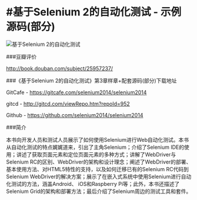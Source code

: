#基于Selenium 2的自动化测试 - 示例源码(部分)
============
![基于Selenium 2的自动化测试](http://img3.douban.com/mpic/s27401030.jpg)

###豆瓣评价

http://book.douban.com/subject/25957237/

###《基于Selenium 2的自动化测试》第3章样章+配套源码(部分)下载地址

GitCafe - https://gitcafe.com/selenium2014/selenium2014 

gitcd - http://gitcd.com/viewRepo.htm?repoId=952


Github - https://github.com/selenium2014/selenium2014 

###简介

本书向开发人员和测试人员展示了如何使用Selenium进行Web自动化测试。本书从自动化测试的特点娓娓道来，引出了主角Selenium；介绍了Selenium IDE的使用；讲述了获取页面元素和定位页面元素的多种方式；讲解了WebDriver与Selenium RC的区别、WebDriver的架构和设计理念；阐述了WebDriver的部署、基本使用方法、对HTML5特性的支持，以及如何迁移已有的Selenium RC代码到Selenium WebDriver的解决方案；展示了在嵌入式系统中使用Selenium进行自动化测试的方法，涵盖Android、 iOS和Raspberry Pi等；此外，本书还描述了Selenium Grid的架构和部署方法；最后介绍了Selenium周边的测试工具和套件。






